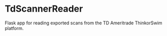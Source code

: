 # TdScannerReader

Flask app for reading exported scans from the TD Ameritrade ThinkorSwim platform.